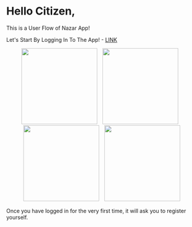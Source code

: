# Hello Citizen,

This is a User Flow of Nazar App!

Let's Start By Logging In To The App! - [LINK](https://play.google.com/store/apps/details?id=com.nazar.nazar)

<p align="center">
  <img src="https://github.com/user-attachments/assets/72049d56-1ede-49c1-a66e-5c790188319b" width="200" style="margin-right: 10px;" />
  <img src="https://github.com/user-attachments/assets/70e2dfac-f89d-41ed-b50f-0d8d9e65c3d5" width="200" style="margin-right: 10px;" />
  <img src="https://github.com/user-attachments/assets/bff3f09f-e6fa-48aa-b298-547ba8274b38" width="200" style="margin-right: 10px;" />
  <img src="https://github.com/user-attachments/assets/d5e660f6-df8c-4856-90ea-ad3de536ed5f" width="200" />
</p>

Once you have logged in for the very first time, it will ask you to register yourself.
